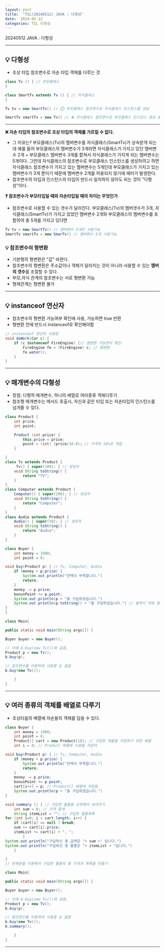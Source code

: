 ```yaml
---
layout: post
title:  "TIL(20240512) JAVA : 다형성"
date:  2024-05-12 
categories: TIL 다형성
---
```

20240512 JAVA : 다형성

-------------------------------------------------------

## 💡 다형성
- 조상 타입 참조변수로 자손 타입 객체를 다루는 것
```java
class Tv () { // 부모클래스
}

class SmartTv extends Tv () { // 자식클래스
}
```
```java
Tv tv = new SmartTv() // ⭕ 부모클래스 참조변수로 자식클래스 인스턴스를 생성

SmartTv smartTv = new Tv() // ❌ 자식클래스 참조변수로 부모클래스 인스턴스 생성 불가 
```
------------------------------------------------------------


**❌ 자손 타입의 참조변수로 조상 타입의 객체를 가르킬 수 없다.**
- 그 이유는? 부모클래스(Tv)의 멤버변수를 자식클래스(SmartTv)가 상속받게 되는데 예를 들어 부모클래스의 멤버변수가 3개라면
자식클래스가 가지고 있던 멤버변수 2개 + 부모클래스 멤버변수 3개를 합쳐서 자식클래스가 가지게 되는 멤버변수는 5개이다.
그런데 자식클래스의 참조변수로 부모클래스 인스턴스를 생성하려고 하면 자식클래스 참조변수가 가지고 있는 멤버변수는 5개인데 
부모클래스가 가지고 있는 멤버변수가 3개 뿐이기 때문에 멤버변수 2개를 허용되지 않기에 에러가 발생한다. 
- 참조변수의 타입과 인스턴스의 타입이 반드시 일치하지 않아도 되는 것이 "다형성"이다.

**❓ 참조변수가 부모타입일 때와 자손타입일 때의 차이는 무엇인가**
- 참조변수로 사용할 수 있는 갯수가 달라진다. 부모클래스(Tv)의 멤버갯수가 3개, 자식클래스(SmartTv)가 가지고 있었던 멤버변수 2개와 부모클래스의 멤버변수를 포함하여 총 5개를 가지고 있다면 
```java
Tv tv = new SmartTv() // 멤버변수 3개만 사용가능
SmartTv smartTv = new SmarTv() // 멤버변수 5개 사용가능
```

### 💡 참조변수의 형변환
- 기본형의 형변환은 "값" 바뀐다.
- 참조변수의 형변환은 주소값이나 객체가 달라지는 것이 아니라 사용할 수 있는 **멤버의 갯수**를 조절할 수 있다.
- 부모,자식 관계의 참조변수는 서로 형변환 가능
- 형제관계는 형변환 불가

----------------------------------------------------------------------

## 💡 instanceof 연산자
- 참조변수의 형변환 가능여부 확인에 사용, 가능하면 true 반환
- 형변환 전에 반드시 instanceof로 확인해야함

```java
// instanceof 연산자 사용법
void doWork(Car c) {
    if (c instanceof FireEngine) {// 형변환 가능한지 확인 
        FireEngine fe = (FireEngine) c; // 형변환
        fe.water();
    }
}
```
-------------------------------------------------------------------

## 💡 매개변수의 다형성
- 장점: 다형적 매개변수, 하나의 배열로 여러종류 객체다루기 
- 참조형 매개변수는 메서드 호출시, 자신과 같은 타입 또는 자손타입의 인스턴스를 넘겨줄 수 있다.

```java
class Product {
    int price;
    int point;

    Product (int price) {
        this.price = price;
        point = (int) (price/10.0); // 가격의 10%로 적립
    }

}
class Tv extends Product {
     Tv() { super(100); } // 생성자
    void String toString() {
        return "TV";
    }
}
class Computer extends Product {
    Computer() { super(200); } // 생성자
    void String toString() {
        return "Computer";
    }
}
class Audio extends Product {
    Audio() { super(50); } // 생성자
    void String toString() {
        return "Audio";
    }
}

class Buyer {
    int money = 1000;
    int point = 0;

void buy(Product p) { // Tv, Computer, Audio
    if (money < p.price) {
        System.out.println("잔액이 부족합니다.")
        return; 
    }
    money -= p.price;
    bonusPoint += p.point;
    System.out.println(p + "을 구입하셨습니다.")
    System.out.println(p.toString() + "을 구입하셨습니다.") // 출력시 위와 동일
}
}

class Main{

public static void main(String args[]) {

Buyer buyer = new Buyer();

// 아래 b.buy(new Tv())와 같음.
Product p = new Tv(); 
b.buy(p); 

// 참조변수를 이용하여 사용할 순 없음
b.buy(new Tv()); 

    }
}
```
------------------------------------------------------------

## 💡 여러 종류의 객체를 배열로 다루기
- 조상타읍의 배열에 자손들의 객체를 담을 수 있다.

```java
class Buyer {
    int money = 1000;
    int point = 0;
    Product[] cart = new Product[10]; // 구입한 제품을 저장하기 위한 배열
    int i = 0; // Product 배열에 사용될 카운터

void buy(Product p) { // Tv, Computer, Audio
    if (money < p.price) {
        System.out.println("잔액이 부족합니다.")
        return; 
    }
    money -= p.price;
    bonusPoint += p.point;
    cart[i++] = p; // Product[] 배열에 저장됨
    System.out.println(p + "을 구입하셨습니다.")
}

void summary () { // 구입한 물품을 요약해서 보여주기
    int sum = 0; // 가격 합계
    String itemList = ""; // 구입한 물품목록
for (int i=0; i < cart.length; i++) {
    if (cart[i] == null ) break;
    sum += cart[i].price;
    itemList += cart[i] + ", ";
        }
System.out.println("구입하신 총 금액은 "+ sum +" 입니다.")
System.out.println("구입하신 총 물품은 "+ itemList + "입니다.")
    }

}
// 반복문을 이용해서 구입한 물품의 총 가격과 목록을 만들기

class Main{

public static void main(String args[]) {

Buyer buyer = new Buyer();

// 아래 b.buy(new Tv())와 같음.
Product p = new Tv(); 
b.buy(p); 

// 참조변수를 이용하여 사용할 순 없음
b.buy(new Tv()); 
b.summary();

    }
}
```


----------------------------------------------

